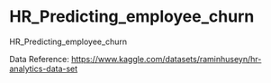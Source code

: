# HR_Predicting_employee_churn
HR_Predicting_employee_churn

Data Reference: https://www.kaggle.com/datasets/raminhuseyn/hr-analytics-data-set
